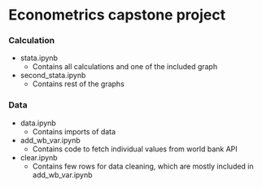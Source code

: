 # Econometrics capstone project

### Calculation

* stata.ipynb
    * Contains all calculations and one of the included graph
* second_stata.ipynb
    * Contains rest of the graphs

### Data 

* data.ipynb
    * Contains imports of data
* add_wb_var.ipynb
    * Contains code to fetch individual values from world bank API
* clear.ipynb
    * Contains few rows for data cleaning, which are mostly included in add_wb_var.ipynb